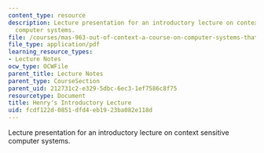 ```yaml
---
content_type: resource
description: Lecture presentation for an introductory lecture on context sensitive
  computer systems.
file: /courses/mas-963-out-of-context-a-course-on-computer-systems-that-adapt-to-and-learn-from-context-fall-2001/fcdf122d0851dfd4eb1923ba082e118d_sld0013.pdf
file_type: application/pdf
learning_resource_types:
- Lecture Notes
ocw_type: OCWFile
parent_title: Lecture Notes
parent_type: CourseSection
parent_uid: 212731c2-e329-5dbc-6ec3-1ef7586c8f75
resourcetype: Document
title: Henry's Introductory Lecture
uid: fcdf122d-0851-dfd4-eb19-23ba082e118d
---
```

Lecture presentation for an introductory lecture on context sensitive computer systems.

